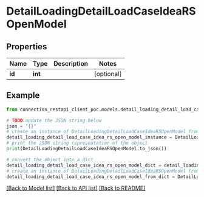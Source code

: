 # DetailLoadingDetailLoadCaseIdeaRSOpenModel


## Properties

Name | Type | Description | Notes
------------ | ------------- | ------------- | -------------
**id** | **int** |  | [optional] 

## Example

```python
from connection_restapi_client_poc.models.detail_loading_detail_load_case_idea_rs_open_model import DetailLoadingDetailLoadCaseIdeaRSOpenModel

# TODO update the JSON string below
json = "{}"
# create an instance of DetailLoadingDetailLoadCaseIdeaRSOpenModel from a JSON string
detail_loading_detail_load_case_idea_rs_open_model_instance = DetailLoadingDetailLoadCaseIdeaRSOpenModel.from_json(json)
# print the JSON string representation of the object
print(DetailLoadingDetailLoadCaseIdeaRSOpenModel.to_json())

# convert the object into a dict
detail_loading_detail_load_case_idea_rs_open_model_dict = detail_loading_detail_load_case_idea_rs_open_model_instance.to_dict()
# create an instance of DetailLoadingDetailLoadCaseIdeaRSOpenModel from a dict
detail_loading_detail_load_case_idea_rs_open_model_from_dict = DetailLoadingDetailLoadCaseIdeaRSOpenModel.from_dict(detail_loading_detail_load_case_idea_rs_open_model_dict)
```
[[Back to Model list]](../README.md#documentation-for-models) [[Back to API list]](../README.md#documentation-for-api-endpoints) [[Back to README]](../README.md)



